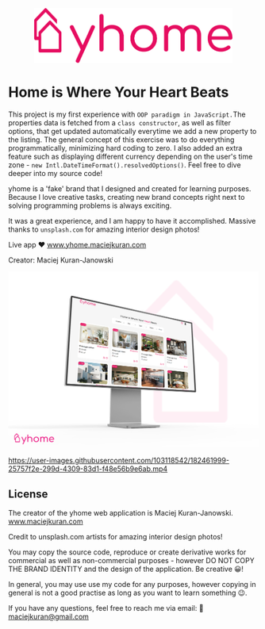 <p align="center">
  <img width="400" src="/img/yhome logo.png">
</p>

# Home is Where Your Heart Beats

This project is my first experience with `OOP paradigm in JavaScript.`The properties data is fetched from a `class constructor`, as well as filter options, that get updated automatically everytime we add a new property to the listing. The general concept of this exercise was to do everything programmatically, minimizing hard coding to zero. I also added an extra feature such as displaying different currency depending on the user's time zone - `new Intl.DateTimeFormat().resolvedOptions()`. Feel free to dive deeper into my source code!


yhome is a 'fake' brand that I designed and created for learning purposes. Because I love creative tasks, creating new brand concepts right next to solving programming problems is always exciting.

It was a great experience, and I am happy to have it accomplished. Massive thanks to `unsplash.com` for amazing interior design photos!

Live app ❤ www.yhome.maciejkuran.com


Creator: Maciej Kuran-Janowski

<p align="center"><img width="1000" src="/img/yhome-mockup-pc-photo.png"></p>




https://user-images.githubusercontent.com/103118542/182461999-25757f2e-299d-4309-83d1-f48e56b9e6ab.mp4





## License

The creator of the yhome web application is Maciej Kuran-Janowski.
www.maciejkuran.com

Credit to unsplash.com artists for amazing interior design photos!

You may copy the source code, reproduce or create derivative works for commercial as well as non-commercial purposes - however DO NOT COPY THE BRAND IDENTITY and the design of the application. Be creative 😀!

In general, you may use use my code for any purposes, however copying in general is not a good practise as long as you want to learn something 😉.

If you have any questions, feel free to reach me via email:
📧maciejkuran@gmail.com
